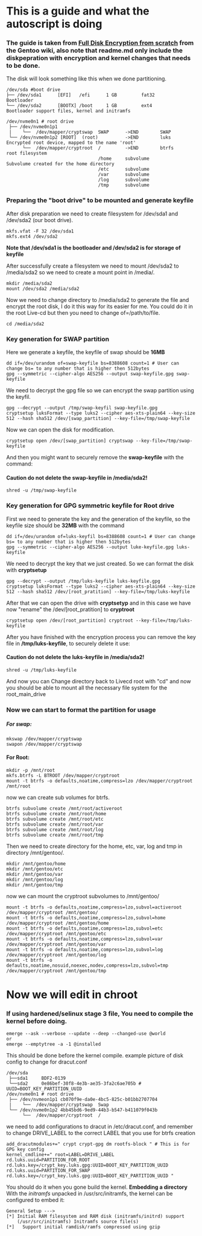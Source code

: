 # This is a guide and what the autoscript is doing
### The guide is taken from [Full Disk Encryption from scratch](https://wiki.gentoo.org/wiki/Full_Disk_Encryption_From_Scratch) from the Gentoo wiki, also note that readme.md only include the diskpepration with encryption and kernel changes that needs to be done.

The disk will look something like this when we done partitioning.
```
/dev/sda #boot drive
├── /dev/sda1      [EFI]   /efi      1 GB         fat32       Bootloader
└── /dev/sda2      [BOOTX] /boot     1 GB         ext4        Bootloader support files, kernel and initramfs

/dev/nvme0n1 # root drive
 ├── /dev/nvme0n1p1
 |    └──  /dev/mapper/cryptswap  SWAP      ->END        SWAP
 └── /dev/nvme0n1p2 [ROOT]  (root)          ->END        luks        Encrypted root device, mapped to the name 'root'
      └──  /dev/mapper/cryptroot  /         ->END        btrfs       root filesystem
                                  /home     subvolume                Subvolume created for the home directory
                                  /etc      subvolume
                                  /var      subvolume
                                  /log      subvolume
                                  /tmp      subvolume
```
### Preparing the "boot drive" to be mounted and generate keyfile
After disk preparation we need to create filesystem for /dev/sda1 and /dev/sda2 (our boot drive).
```
mkfs.vfat -F 32 /dev/sda1
mkfs.ext4 /dev/sda2
```
**Note that /dev/sda1 is the bootloader and /dev/sda2 is for storage of keyfile**

After successfully create a filesystem we need to mount /dev/sda2 to /media/sda2 so we need to create a mount point in /media/.
```
mkdir /media/sda2
mount /dev/sda2 /media/sda2
```

Now we need to change directory to /media/sda2 to generate the file and encrypt the root disk, I do it this way for its easier for me. You could do it in the root Live-cd but then you need to change of=/path/to/file.
```
cd /media/sda2
```

### Key generation for SWAP partition
Here we generate a keyfile, the keyfile of swap should be **16MB**
```
dd if=/dev/urandom of=swap-keyfile bs=8388608 count=1 # User can change bs= to any number that is higher then 512bytes
gpg --symmetric --cipher-algo AES256 --output swap-keyfile.gpg swap-keyfile
```

We need to decrypt the gpg file so we can encrypt the swap partition using the keyfil.
```
gpg --decrypt --output /tmp/swap-keyfil swap-keyfile.gpg
cryptsetup luksFormat --type luks2 --cipher aes-xts-plain64 --key-size 512 --hash sha512 /dev/[swap_partition] --key-file=/tmp/swap-keyfile 
```

Now we can open the disk for modification.
```
cryptsetup open /dev/[swap_partition] cryptswap --key-file=/tmp/swap-keyfile
```
And then you might want to securely remove the **swap-keyfile** with the command:
#### Caution do not delete the swap-keyfile in /media/sda2!
```
shred -u /tmp/swap-keyfile
```

### Key generation for GPG symmetric keyfile for Root drive
First we need to generate the key and the generation of the keyfile, so the keyfile size should be **32MB** with the command
```
dd if=/dev/urandom of=luks-keyfil bs=8388608 count=1 # User can change bs= to any number that is higher then 512bytes
gpg --symmetric --cipher-algo AES256 --output luke-keyfile.gpg luks-keyfile
```

We need to decrypt the key that we just created. So we can format the disk with **cryptsetup**
```
gpg --decrypt --output /tmp/luks-keyfile luks-keyfile.gpg
cryptsetup luksFormat --type luks2 --cipher aes-xts-plain64 --key-size 512 --hash sha512 /dev/[root_pratition] --key-file=/tmp/luks-keyfile
```

After that we can open the drive with **cryptsetyp** and in this case we have now "rename" the /dev/[root_pratition] to **cryptroot**
```
cryptsetup open /dev/[root_partition] cryptroot --key-file=/tmp/luks-keyfile
```

After you have finished with the encryption process you can remove the key file in **/tmp/luks-keyfile**, to securely delete it use:
#### Caution do not delete the luks-keyfile in /media/sda2!
```
shred -u /tmp/luks-keyfile
```

And now you can Change directory back to Livecd root with "cd" and now you should be able to mount all the necessary file system for the root_main_drive

### Now we can start to format the partition for usage

##### For swap:
```
mkswap /dev/mapper/cryptswap
swapon /dev/mapper/cryptswap
```
#### For Root:
```
mkdir -p /mnt/root
mkfs.btrfs -L BTROOT /dev/mapper/cryptroot
mount -t btrfs -o defaults,noatime,compress=lzo /dev/mapper/cryptroot /mnt/root
```
now we can create sub volumes for btrfs.
```
btrfs subvolume create /mnt/root/activeroot
btrfs subvolume create /mnt/root/home
btrfs subvolume create /mnt/root/etc
btrfs subvolume create /mnt/root/var
btrfs subvolume create /mnt/root/log
btrfs subvolume create /mnt/root/tmp
```
Then we need to create directory for the home, etc, var, log and tmp in directory /mnt/gentoo/.
```
mkdir /mnt/gentoo/home
mkdir /mnt/gentoo/etc
mkdir /mnt/gentoo/var
mkdir /mnt/gentoo/log
mkdir /mnt/gentoo/tmp
```
now we can mount the cryptroot subvolumes to /mnt/gentoo/
```
mount -t btrfs -o defaults,noatime,compress=lzo,subvol=activeroot /dev/mapper/cryptroot /mnt/gentoo/
mount -t btrfs -o defaults,noatime,compress=lzo,subvol=home /dev/mapper/cryptroot /mnt/gentoo/home
mount -t btrfs -o defaults,noatime,compress=lzo,subvol=etc /dev/mapper/cryptroot /mnt/gentoo/etc
mount -t btrfs -o defaults,noatime,compress=lzo,subvol=var /dev/mapper/cryptroot /mnt/gentoo/var
mount -t btrfs -o defaults,noatime,compress=lzo,subvol=log /dev/mapper/cryptroot /mnt/gentoo/log
mount -t btrfs -o defaults,noatime,nosuid,noexec,nodev,compress=lzo,subvol=tmp /dev/mapper/cryptroot /mnt/gentoo/tmp
```

# Now we will edit in chroot

### If using hardened/selinux stage 3 file, You need to compile the kernel before doing.
```
emerge --ask --verbose --update --deep --changed-use @world
or
emerge --emptytree -a -1 @installed
```

This should be done before the kernel compile.
example picture of disk config to change for dracut.conf
```
/dev/sda
 ├──sda1     BDF2-0139
 └──sda2     0e86bef-30f8-4e3b-ae35-3fa2c6ae705b # UUID=BOOT_KEY_PARTITION_UUID
/dev/nvme0n1 # root drive
 ├── /dev/nvmeon1p1 cb070f9e-da0e-4bc5-825c-b01bb2707704
 |    └──  /dev/mapper/cryptswap  Swap      
 └── /dev/nvme0n1p2 4bb45bd6-9ed9-44b3-b547-b411079f043b
      └──  /dev/mapper/cryptroot  /
```
we need to add configurations to dracut in /etc/dracut.conf, and remember to change DRIVE_LABEL to the correct LABEL that you use for btrfs creation
```
add_dracutmodules+=" crypt crypt-gpg dm rootfs-block " # This is for GPG key config
kernel_cmdline+=" root=LABEL=DRIVE_LABEL rd.luks.uuid=PARTITION_FOR_ROOT rd.luks.key=/crypt_key.luks.gpg:UUID=BOOT_KEY_PARTITION_UUID rd.luks.uuid=PARTITION_FOR_SWAP rd.luks.key=/crypt_key.luks.gpg:UUID=BOOT_KEY_PARTITION_UUID "
```

You should do it when you gone build the kernel.
**Embedding a directory**
With the _initramfs_ unpacked in /usr/src/initramfs, the kernel can be configured to embed it:
```
General Setup --->
[*] Initial RAM filesystem and RAM disk (initramfs/initrd) support
    (/usr/src/initramfs) Initramfs source file(s)
[*]   Support initial ramdisk/ramfs compressed using gzip
```
